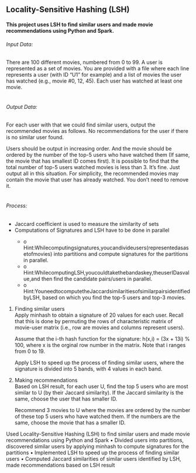## Locality-Sensitive Hashing (LSH)

#### This project uses LSH to find similar users and made movie recommendations using Python and Spark.



###### Input Data:
There are 100 different movies, numbered from 0 to 99. A user is represented as a set of movies. 
You are provided with a file where each line represents a user (with ID “U1” for example) and a list of movies the user has watched (e.g., movie #0, 12, 45). Each user has watched at least one movie.
<br>
<br>

###### Output Data:
For each user with that we could find similar users, output the recommended movies as follows. No recommendations for the user if there is no similar user found.

Users should be output in increasing order. And the movie should be ordered by the number of the top-5 users who have watched them (If same, the movie that has smallest ID comes first).
It is possible to find that the total number of top-5 users watched movies is less than 3. It’s fine. Just output all in this situation.
For simplicity, the recommended movies may contain the movie that user has already watched. You don’t need to remove it.
<br>
<br>

###### Process:
<ul>
<li> Jaccard coefficient is used to measure the similarity of sets </li>
<li> Computations of Signatures and LSH have to be done in parallel </li>
<ul> <li>o Hint:Whilecomputingsignatures,youcandivideusers(representedasasetofmovies)
into partitions and compute signatures for the partitions in parallel.</li>
<li> o Hint:WhilecomputingLSH,youcouldtakethebandaskey,theuserIDasvalue,and
then find the candidate pairs/users in parallel. </li>
<li> o Hint:YouneedtocomputetheJaccardsimilaritiesofsimilarpairsidentifiedbyLSH,
based on which you find the top-5 users and top-3 movies.</li></ul>
</ul>


<ol>
<li> Finding similar users </li>
Apply minhash to obtain a signature of 20 values for each user. Recall that this is done by permuting the rows of characteristic matrix of movie-user matrix (i.e., row are movies and columns represent users).

Assume that the i-th hash function for the signature: h(x,i) = (3x + 13i) % 100, where x is the orginal row number in the matrix. Note that i ranges from 0 to 19.  

Apply LSH to speed up the process of finding similar users, where the signature is divided into 5 bands, with 4 values in each band. 

<li> Making recommendations </li>
Based on LSH result, for each user U, find the top 5 users who are most similar to U (by their Jaccard similarity). If the Jaccard similarity is the same, choose the user that has smaller ID. 

Recommend 3 movies to U where the movies are ordered by the number of these top 5 users who have watched them. If the numbers are the same, choose the movie that has a smaller ID.



</ol>
Used Locality-Sensitive Hashing (LSH) to find similar users and made movie recommendations using Python and Spark
• Divided users into partitions, discovered similar users by applying minhash to compute signatures for the partitions • Implemented LSH to speed up the process of finding similar users
• Computed Jaccard similarities of similar users identified by LSH, made recommendations based on LSH result
